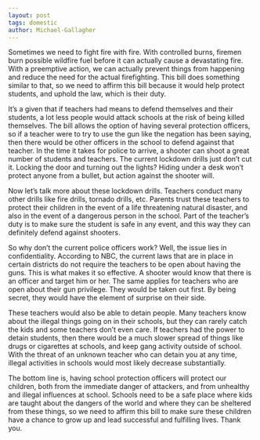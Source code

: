 ```yaml
---
layout: post
tags: domestic
author: Michael-Gallagher
---
```

Sometimes we need to fight fire with fire.  With controlled burns, firemen burn possible wildfire fuel before it can actually cause a devastating fire.  With a preemptive action, we can actually prevent things from happening and reduce the need for the actual firefighting.  This bill does something similar to that, so we need to affirm this bill because it would help protect students, and uphold the law, which is their duty.

It’s a given that if teachers had means to defend themselves and their students, a lot less people would attack schools at the risk of being killed themselves.  The bill allows the option of having several protection officers, so if a teacher were to try to use the gun like the negation has been saying, then there would be other officers in the school to defend against that teacher.  In the time it takes for police to arrive, a shooter can shoot a great number of students and teachers.  The current lockdown drills just don’t cut it.  Locking the door and turning out the lights?  Hiding under a desk won’t protect anyone from a bullet, but action against the shooter will.

Now let’s talk more about these lockdown drills.  Teachers conduct many other drills like fire drills, tornado drills, etc.  Parents trust these teachers to protect their children in the event of a life threatening natural disaster, and also in the event of a dangerous person in the school.  Part of the teacher’s duty is to make sure the student is safe in any event, and this way they can definitely defend against shooters.

So why don’t the current police officers work?  Well, the issue lies in confidentiality.  According to NBC, the current laws that are in place in certain districts do not require the teachers to be open about having the guns.  This is what makes it so effective.  A shooter would know that there is an officer and target him or her.  The same applies for teachers who are open about their gun privilege.  They would be taken out first.  By being secret, they would have the element of surprise on their side.

These teachers would also be able to detain people.  Many teachers know about the illegal things going on in their schools, but they can rarely catch the kids and some teachers don’t even care.  If teachers had the power to detain students, then there would be a much slower spread of things like drugs or cigarettes at schools, and keep gang activity outside of school.  With the threat of an unknown teacher who can detain you at any time, illegal activities in schools would most likely decrease substantially.

The bottom line is, having school protection officers will protect our children, both from the immediate danger of attackers, and from unhealthy and illegal influences at school.  Schools need to be a safe place where kids are taught about the dangers of the world and where they can be sheltered from these things, so we need to affirm this bill to make sure these children have a chance to grow up and lead successful and fulfilling lives. Thank you.
